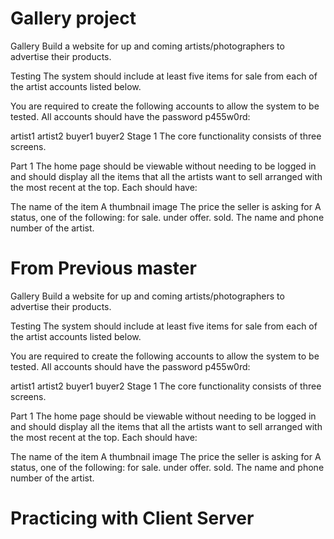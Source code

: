 # Gallery project
Gallery
Build a website for up and coming artists/photographers to advertise their products.

Testing
The system should include at least five items for sale from each of the artist accounts listed below.

You are required to create the following accounts to allow the system to be tested. All accounts should have the password p455w0rd:

artist1
artist2
buyer1
buyer2
Stage 1
The core functionality consists of three screens.

Part 1
The home page should be viewable without needing to be logged in and should display all the items that all the artists want to sell arranged with the most recent at the top. Each should have:

The name of the item
A thumbnail image
The price the seller is asking for
A status, one of the following:
for sale.
under offer.
sold.
The name and phone number of the artist.

# From Previous master
Gallery Build a website for up and coming artists/photographers to advertise their products.

Testing The system should include at least five items for sale from each of the artist accounts listed below.

You are required to create the following accounts to allow the system to be tested. All accounts should have the password p455w0rd:

artist1 artist2 buyer1 buyer2 Stage 1 The core functionality consists of three screens.

Part 1 The home page should be viewable without needing to be logged in and should display all the items that all the artists want to sell arranged with the most recent at the top. Each should have:

The name of the item A thumbnail image The price the seller is asking for A status, one of the following: for sale. under offer. sold. The name and phone number of the artist.
# Practicing with Client Server